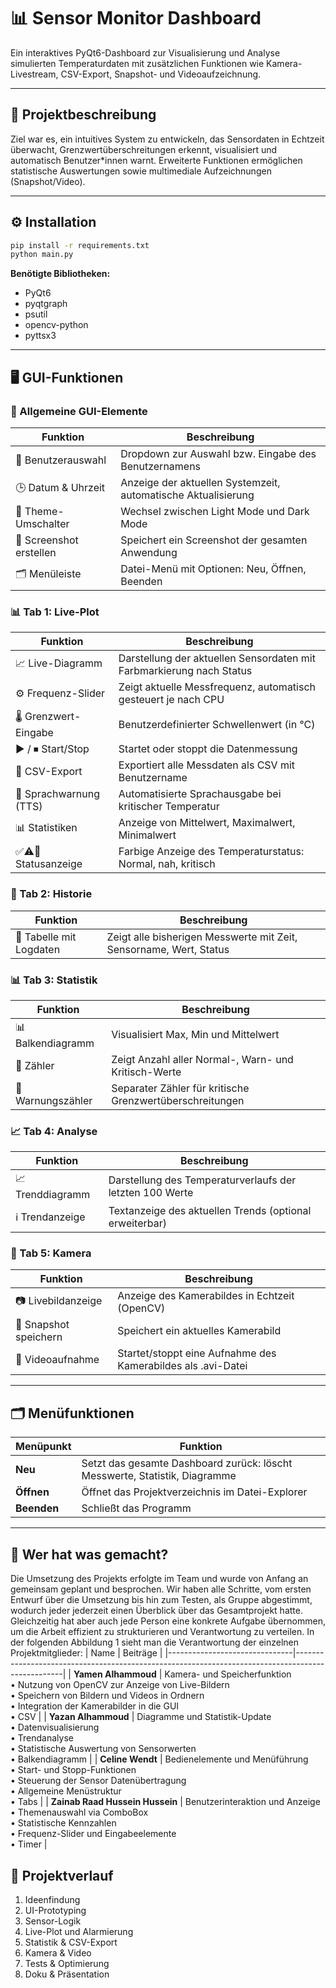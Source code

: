 
# 📊 Sensor Monitor Dashboard

Ein interaktives PyQt6-Dashboard zur Visualisierung und Analyse simulierten Temperaturdaten mit zusätzlichen Funktionen wie Kamera-Livestream, CSV-Export, Snapshot- und Videoaufzeichnung.

---

## 🧠 Projektbeschreibung

Ziel war es, ein intuitives System zu entwickeln, das Sensordaten in Echtzeit überwacht, Grenzwertüberschreitungen erkennt, visualisiert und automatisch Benutzer*innen warnt. Erweiterte Funktionen ermöglichen statistische Auswertungen sowie multimediale Aufzeichnungen (Snapshot/Video).

---

## ⚙️ Installation

```bash
pip install -r requirements.txt
python main.py
```

**Benötigte Bibliotheken:**
- PyQt6
- pyqtgraph
- psutil
- opencv-python
- pyttsx3

---

## 🖥️ GUI-Funktionen

### 🧭 Allgemeine GUI-Elemente
| Funktion | Beschreibung |
|----------|--------------|
| 👤 Benutzerauswahl | Dropdown zur Auswahl bzw. Eingabe des Benutzernamens |
| 🕒 Datum & Uhrzeit | Anzeige der aktuellen Systemzeit, automatische Aktualisierung |
| 🌙 Theme-Umschalter | Wechsel zwischen Light Mode und Dark Mode |
| 📸 Screenshot erstellen | Speichert ein Screenshot der gesamten Anwendung |
| 🗂️ Menüleiste | Datei-Menü mit Optionen: Neu, Öffnen, Beenden |

### 📊 Tab 1: Live-Plot
| Funktion | Beschreibung |
|----------|--------------|
| 📈 Live-Diagramm | Darstellung der aktuellen Sensordaten mit Farbmarkierung nach Status |
| ⚙️ Frequenz-Slider | Zeigt aktuelle Messfrequenz, automatisch gesteuert je nach CPU |
| 🌡️ Grenzwert-Eingabe | Benutzerdefinierter Schwellenwert (in °C) |
| ▶️ / ⏹ Start/Stop | Startet oder stoppt die Datenmessung |
| 💾 CSV-Export | Exportiert alle Messdaten als CSV mit Benutzername |
| 📢 Sprachwarnung (TTS) | Automatisierte Sprachausgabe bei kritischer Temperatur |
| 📊 Statistiken | Anzeige von Mittelwert, Maximalwert, Minimalwert |
| ✅⚠️🚨 Statusanzeige | Farbige Anzeige des Temperaturstatus: Normal, nah, kritisch |

### 📜 Tab 2: Historie
| Funktion | Beschreibung |
|----------|--------------|
| 🧾 Tabelle mit Logdaten | Zeigt alle bisherigen Messwerte mit Zeit, Sensorname, Wert, Status |

### 📊 Tab 3: Statistik
| Funktion | Beschreibung |
|----------|--------------|
| 📊 Balkendiagramm | Visualisiert Max, Min und Mittelwert |
| 🔢 Zähler | Zeigt Anzahl aller Normal-, Warn- und Kritisch-Werte |
| 🚨 Warnungszähler | Separater Zähler für kritische Grenzwertüberschreitungen |

### 📈 Tab 4: Analyse
| Funktion | Beschreibung |
|----------|--------------|
| 📈 Trenddiagramm | Darstellung des Temperaturverlaufs der letzten 100 Werte |
| ℹ️ Trendanzeige | Textanzeige des aktuellen Trends (optional erweiterbar) |

### 🎥 Tab 5: Kamera
| Funktion | Beschreibung |
|----------|--------------|
| 📷 Livebildanzeige | Anzeige des Kamerabildes in Echtzeit (OpenCV) |
| 📸 Snapshot speichern | Speichert ein aktuelles Kamerabild |
| 🎥 Videoaufnahme | Startet/stoppt eine Aufnahme des Kamerabildes als .avi-Datei |

---

## 🗂️ Menüfunktionen

| Menüpunkt | Funktion |
|-----------|----------|
| **Neu**   | Setzt das gesamte Dashboard zurück: löscht Messwerte, Statistik, Diagramme |
| **Öffnen**| Öffnet das Projektverzeichnis im Datei-Explorer |
| **Beenden**| Schließt das Programm |

---

## 👥 Wer hat was gemacht?
Die Umsetzung des Projekts erfolgte im Team und wurde von Anfang an gemeinsam geplant 
und besprochen. Wir haben alle Schritte, vom ersten Entwurf über die Umsetzung bis hin zum 
Testen, als Gruppe abgestimmt, wodurch jeder jederzeit einen Überblick über das 
Gesamtprojekt hatte. Gleichzeitig hat aber auch jede Person eine konkrete Aufgabe 
übernommen, um die Arbeit effizient zu strukturieren und Verantwortung zu verteilen. In der 
folgenden Abbildung 1 sieht man die Verantwortung der einzelnen Projektmitglieder:
| Name                          | Beiträge                                                                                         |
|-------------------------------|--------------------------------------------------------------------------------------------------|
| **Yamen Alhammoud**           | Kamera- und Speicherfunktion <br> • Nutzung von OpenCV zur Anzeige von Live-Bildern <br> • Speichern von Bildern und Videos in Ordnern <br> • Integration der Kamerabilder in die GUI <br> • CSV |
| **Yazan Alhammoud**           | Diagramme und Statistik-Update <br> • Datenvisualisierung <br> • Trendanalyse <br> • Statistische Auswertung von Sensorwerten <br> • Balkendiagramm |
| **Celine Wendt**              | Bedienelemente und Menüführung <br> • Start- und Stopp-Funktionen <br> • Steuerung der Sensor Datenübertragung <br> • Allgemeine Menüstruktur <br> • Tabs |
| **Zainab Raad Hussein Hussein** | Benutzerinteraktion und Anzeige <br> • Themenauswahl via ComboBox <br> • Statistische Kennzahlen <br> • Frequenz-Slider und Eingabeelemente <br> • Timer |

## 🎯 Projektverlauf

1. Ideenfindung
2. UI-Prototyping
3. Sensor-Logik
4. Live-Plot und Alarmierung
5. Statistik & CSV-Export
6. Kamera & Video
7. Tests & Optimierung
8. Doku & Präsentation
